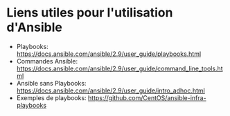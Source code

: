 # Liens utiles pour l'utilisation d'Ansible

* Playbooks: https://docs.ansible.com/ansible/2.9/user_guide/playbooks.html
* Commandes Ansible: https://docs.ansible.com/ansible/2.9/user_guide/command_line_tools.html
* Ansible sans Playbooks: https://docs.ansible.com/ansible/2.9/user_guide/intro_adhoc.html
* Exemples de playbooks: https://github.com/CentOS/ansible-infra-playbooks